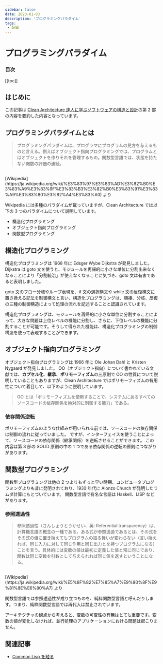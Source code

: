 ```yaml
---
sidebar: false
date: 2023-01-03
description: 'プログラミングパラダイム'
tags:
 - 記録
---
```

# プログラミングパラダイム
### 目次
[[toc]]

## はじめに
この記事は [Clean Architecture 達人に学ぶソフトウェアの構造と設計](https://www.kadokawa.co.jp/product/301806000678/)の第 2 部の内容を要約した内容となっています。

## プログラミングパラダイムとは
>プログラミングパラダイムは、プログラマにプログラムの見方を与えるものと言える。例えばオブジェクト指向プログラミングでは、プログラムとはオブジェクトを作りそれを管理するもの。関数型言語では、状態を持たない関数の評価の連続。
<br>
[Wikipedia](https://ja.wikipedia.org/wiki/%E3%83%97%E3%83%AD%E3%82%B0%E3%83%A9%E3%83%9F%E3%83%B3%E3%82%B0%E3%83%91%E3%83%A9%E3%83%80%E3%82%A4%E3%83%A0) より

Wikipedia には多種のパラダイムが載っていますが、Clean Architecture では以下の 3 つのパラダイムについて説明しています。

- 構造化プログラミング
- オブジェクト指向プログラミング
- 関数型プログラミング


## 構造化プログラミング
構造化プログラミングは 1968 年に Edsger Wybe Dijkstra が発見しました。
Dijkstra は goto 文を使うと、モジュールを再帰的に小さな単位に分割出来なくなることにより「分割統治」が使えなくなることに気づき、goto 文は有害であると表明しました。

goto 文のフロー分岐やループ表現を、if 文の選択構文や while 文の反復構文に置き換える記法を制御構文と言い、構造化プログラミングは、順接、分岐、反復の三種の制御構造によって処理の流れを記述することと認識されています。

構造化プログラミングは、モジュールを再帰的に小さな単位に分割することによって、大きな問題は上位レベルの機能に分割し、さらに、下位レベルの機能に分割することが可能です。そうして得られた機能は、構造化プログラミングの制御構造を使って表現することができます。

## オブジェクト指向プログラミング
オブジェクト指向プログラミングは 1966 年に Ole Johan Dahl と Kristen Nygaard が発見しました。
OO（オブジェクト指向）について書かれている文献では、**カプセル化**、**継承**、**ポリモーフィズム**の三原則で OO の性質について説明していることもありますが、Clean Architecture ではポリモーフィズムの有用性について着目して、以下のように説明しています。
>OO とは「ポリモーフィズムを使用することで、システムにあるすべてのソースコードの依存関係を絶対的に制御する能力」である。

### 依存関係逆転
ポリモーフィズムのような仕組みが用いられる前では、ソースコードの依存関係は制御の流れに従っていました。
ですが、インターフェイスを使うことによって、ソースコードの依存関係（継承関係）を逆転させることができます。
この内容は第 3 部の SOLID 原則の中の 1 つである依存関係の逆転の原則につながりがあります。

## 関数型プログラミング
関数型プログラミングは他の 2 つよりもずっと早い時期、コンピュータプログラミングよりも昔に発明されており、1930 年代に Alonzo Church が発明したラムダ計算にもとづいています。
関数型言語で有名な言語は Haskell、LISP などがあります。

### 参照透過性
>参照透過性（さんしょうとうかせい、英: Referential transparency）は、計算機言語の概念の一種である。ある式が参照透過であるとは、その式をその式の値に置き換えてもプログラムの振る舞いが変わらない（言い換えれば、同じ入力に対して同じ作用と同じ出力とを持つプログラムになる）ことを言う。具体的には変数の値は最初に定義した値と常に同じであり、関数は同じ変数を引数として与えられれば同じ値を返すということになる。
<br>
[Wikipedia](https://ja.wikipedia.org/wiki/%E5%8F%82%E7%85%A7%E9%80%8F%E9%81%8E%E6%80%A7) より

関数型言語では参照透過性が成り立つものを、純粋関数型言語と呼んだりします。つまり、純粋関数型言語では再代入は禁止されています。

アーキテクチャの観点から考えると、変数の可変性の有無はとても重要です。変数の値が変化しなければ、並行処理のアプリケーションにおける問題は起こりません。

## 関連記事
- [Common Lisp を触る](Lisp.html)
